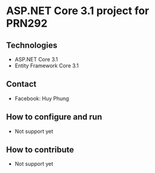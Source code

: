 # ASP.NET Core 3.1 project for PRN292
## Technologies
- ASP.NET Core 3.1
- Entity Framework Core 3.1

## Contact
- Facebook: Huy Phung
## How to configure and run
- Not support yet
## How to contribute
- Not support yet